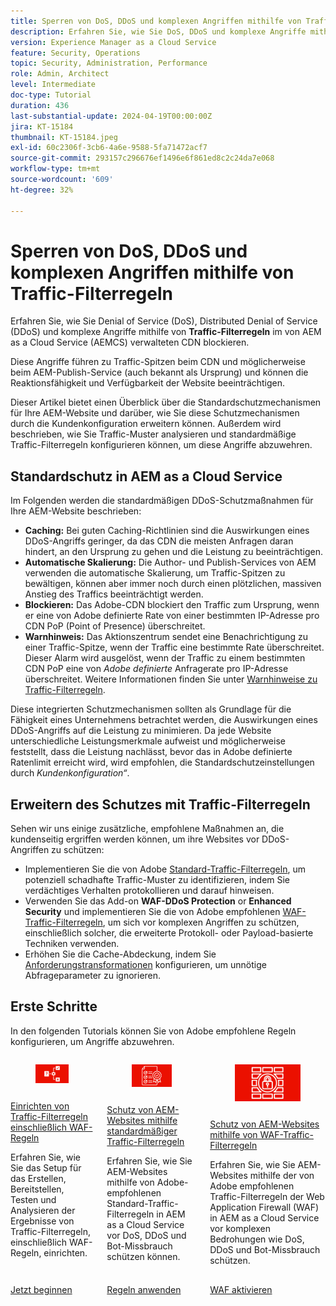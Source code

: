 ```yaml
---
title: Sperren von DoS, DDoS und komplexen Angriffen mithilfe von Traffic-Filterregeln
description: Erfahren Sie, wie Sie DoS, DDoS und komplexe Angriffe mithilfe von Traffic-Filterregeln in AEM as a Cloud Service blockieren.
version: Experience Manager as a Cloud Service
feature: Security, Operations
topic: Security, Administration, Performance
role: Admin, Architect
level: Intermediate
doc-type: Tutorial
duration: 436
last-substantial-update: 2024-04-19T00:00:00Z
jira: KT-15184
thumbnail: KT-15184.jpeg
exl-id: 60c2306f-3cb6-4a6e-9588-5fa71472acf7
source-git-commit: 293157c296676ef1496e6f861ed8c2c24da7e068
workflow-type: tm+mt
source-wordcount: '609'
ht-degree: 32%

---
```


# Sperren von DoS, DDoS und komplexen Angriffen mithilfe von Traffic-Filterregeln

Erfahren Sie, wie Sie Denial of Service (DoS), Distributed Denial of Service (DDoS) und komplexe Angriffe mithilfe von **Traffic-Filterregeln** im von AEM as a Cloud Service (AEMCS) verwalteten CDN blockieren.

Diese Angriffe führen zu Traffic-Spitzen beim CDN und möglicherweise beim AEM-Publish-Service (auch bekannt als Ursprung) und können die Reaktionsfähigkeit und Verfügbarkeit der Website beeinträchtigen.

Dieser Artikel bietet einen Überblick über die Standardschutzmechanismen für Ihre AEM-Website und darüber, wie Sie diese Schutzmechanismen durch die Kundenkonfiguration erweitern können. Außerdem wird beschrieben, wie Sie Traffic-Muster analysieren und standardmäßige Traffic-Filterregeln konfigurieren können, um diese Angriffe abzuwehren.

## Standardschutz in AEM as a Cloud Service

Im Folgenden werden die standardmäßigen DDoS-Schutzmaßnahmen für Ihre AEM-Website beschrieben:

- **Caching:** Bei guten Caching-Richtlinien sind die Auswirkungen eines DDoS-Angriffs geringer, da das CDN die meisten Anfragen daran hindert, an den Ursprung zu gehen und die Leistung zu beeinträchtigen.
- **Automatische Skalierung:** Die Author- und Publish-Services von AEM verwenden die automatische Skalierung, um Traffic-Spitzen zu bewältigen, können aber immer noch durch einen plötzlichen, massiven Anstieg des Traffics beeinträchtigt werden.
- **Blockieren:** Das Adobe-CDN blockiert den Traffic zum Ursprung, wenn er eine von Adobe definierte Rate von einer bestimmten IP-Adresse pro CDN PoP (Point of Presence) überschreitet.
- **Warnhinweis:** Das Aktionszentrum sendet eine Benachrichtigung zu einer Traffic-Spitze, wenn der Traffic eine bestimmte Rate überschreitet. Dieser Alarm wird ausgelöst, wenn der Traffic zu einem bestimmten CDN PoP eine von _Adobe definierte_ Anfragerate pro IP-Adresse überschreitet. Weitere Informationen finden Sie unter [Warnhinweise zu Traffic-Filterregeln](https://experienceleague.adobe.com/de/docs/experience-manager-cloud-service/content/security/traffic-filter-rules-including-waf#traffic-filter-rules-alerts).

Diese integrierten Schutzmechanismen sollten als Grundlage für die Fähigkeit eines Unternehmens betrachtet werden, die Auswirkungen eines DDoS-Angriffs auf die Leistung zu minimieren. Da jede Website unterschiedliche Leistungsmerkmale aufweist und möglicherweise feststellt, dass die Leistung nachlässt, bevor das in Adobe definierte Ratenlimit erreicht wird, wird empfohlen, die Standardschutzeinstellungen durch _Kundenkonfiguration“_.

## Erweitern des Schutzes mit Traffic-Filterregeln

Sehen wir uns einige zusätzliche, empfohlene Maßnahmen an, die kundenseitig ergriffen werden können, um ihre Websites vor DDoS-Angriffen zu schützen:

- Implementieren Sie die von Adobe [Standard-Traffic-Filterregeln](./traffic-filter-and-waf-rules/use-cases/using-traffic-filter-rules.md), um potenziell schadhafte Traffic-Muster zu identifizieren, indem Sie verdächtiges Verhalten protokollieren und darauf hinweisen.
- Verwenden Sie das Add-on **WAF-DDoS Protection** or **Enhanced Security** und implementieren Sie die von Adobe empfohlenen [WAF-Traffic-Filterregeln](./traffic-filter-and-waf-rules/use-cases/using-waf-rules.md), um sich vor komplexen Angriffen zu schützen, einschließlich solcher, die erweiterte Protokoll- oder Payload-basierte Techniken verwenden.
- Erhöhen Sie die Cache-Abdeckung, indem Sie [Anforderungstransformationen](./traffic-filter-and-waf-rules/how-to/request-transformation.md) konfigurieren, um unnötige Abfrageparameter zu ignorieren.

## Erste Schritte

In den folgenden Tutorials können Sie von Adobe empfohlene Regeln konfigurieren, um Angriffe abzuwehren.

<!-- CARDS
{target = _self}

* ./traffic-filter-and-waf-rules/setup.md
  {title = How to set up traffic filter rules including WAF rules}
  {description = Learn how to set up to create, deploy, test, and analyze the results of traffic filter rules including WAF rules.}
  {image = ./traffic-filter-and-waf-rules/assets/setup/rules-setup.png}
  {cta = Start Now}

* ./traffic-filter-and-waf-rules/use-cases/using-traffic-filter-rules.md
  {title = Protecting AEM websites using standard traffic filter rules}
  {description = Learn how to protect AEM websites from DoS, DDoS and bot abuse using Adobe-recommended standard traffic filter rules in AEM as a Cloud Service.}
  {image = ./traffic-filter-and-waf-rules/assets/use-cases/using-traffic-filter-rules.png}
  {cta = Apply Rules}

* ./traffic-filter-and-waf-rules/use-cases/using-waf-rules.md
  {title = Protecting AEM websites using WAF traffic filter rules}
  {description = Learn how to protect AEM websites from sophisticated threats including DoS, DDoS, and bot abuse using Adobe-recommended Web Application Firewall (WAF) traffic filter rules in AEM as a Cloud Service.}
  {image = ./traffic-filter-and-waf-rules/assets/use-cases/using-waf-rules.png}
  {cta = Activate WAF}

-->
<!-- START CARDS HTML - DO NOT MODIFY BY HAND -->
<div class="columns">
    <div class="column is-half-tablet is-half-desktop is-one-third-widescreen" aria-label="How to set up traffic filter rules including WAF rules">
        <div class="card" style="height: 100%; display: flex; flex-direction: column; height: 100%;">
            <div class="card-image">
                <figure class="image x-is-16by9">
                    <a href="./traffic-filter-and-waf-rules/setup.md" title="Einrichten von Traffic-Filterregeln einschließlich WAF-Regeln" target="_self" rel="referrer">
                        <img class="is-bordered-r-small" src="./traffic-filter-and-waf-rules/assets/setup/rules-setup.png" alt="Einrichten von Traffic-Filterregeln einschließlich WAF-Regeln"
                             style="width: 100%; aspect-ratio: 16 / 9; object-fit: cover; overflow: hidden; display: block; margin: auto;">
                    </a>
                </figure>
            </div>
            <div class="card-content is-padded-small" style="display: flex; flex-direction: column; flex-grow: 1; justify-content: space-between;">
                <div class="top-card-content">
                    <p class="headline is-size-6 has-text-weight-bold">
                        <a href="./traffic-filter-and-waf-rules/setup.md" target="_self" rel="referrer" title="Einrichten von Traffic-Filterregeln einschließlich WAF-Regeln">Einrichten von Traffic-Filterregeln einschließlich WAF-Regeln</a>
                    </p>
                    <p class="is-size-6">Erfahren Sie, wie Sie das Setup für das Erstellen, Bereitstellen, Testen und Analysieren der Ergebnisse von Traffic-Filterregeln, einschließlich WAF-Regeln, einrichten.</p>
                </div>
                <a href="./traffic-filter-and-waf-rules/setup.md" target="_self" rel="referrer" class="spectrum-Button spectrum-Button--outline spectrum-Button--primary spectrum-Button--sizeM" style="align-self: flex-start; margin-top: 1rem;">
                    <span class="spectrum-Button-label has-no-wrap has-text-weight-bold">Jetzt beginnen</span>
                </a>
            </div>
        </div>
    </div>
    <div class="column is-half-tablet is-half-desktop is-one-third-widescreen" aria-label="Protecting AEM websites using standard traffic filter rules">
        <div class="card" style="height: 100%; display: flex; flex-direction: column; height: 100%;">
            <div class="card-image">
                <figure class="image x-is-16by9">
                    <a href="./traffic-filter-and-waf-rules/use-cases/using-traffic-filter-rules.md" title="Schützen von AEM-Websites mithilfe standardmäßiger Traffic-Filterregeln" target="_self" rel="referrer">
                        <img class="is-bordered-r-small" src="./traffic-filter-and-waf-rules/assets/use-cases/using-traffic-filter-rules.png" alt="Schützen von AEM-Websites mithilfe standardmäßiger Traffic-Filterregeln"
                             style="width: 100%; aspect-ratio: 16 / 9; object-fit: cover; overflow: hidden; display: block; margin: auto;">
                    </a>
                </figure>
            </div>
            <div class="card-content is-padded-small" style="display: flex; flex-direction: column; flex-grow: 1; justify-content: space-between;">
                <div class="top-card-content">
                    <p class="headline is-size-6 has-text-weight-bold">
                        <a href="./traffic-filter-and-waf-rules/use-cases/using-traffic-filter-rules.md" target="_self" rel="referrer" title="Schützen von AEM-Websites mithilfe standardmäßiger Traffic-Filterregeln">Schutz von AEM-Websites mithilfe standardmäßiger Traffic-Filterregeln</a>
                    </p>
                    <p class="is-size-6">Erfahren Sie, wie Sie AEM-Websites mithilfe von Adobe-empfohlenen Standard-Traffic-Filterregeln in AEM as a Cloud Service vor DoS, DDoS und Bot-Missbrauch schützen können.</p>
                </div>
                <a href="./traffic-filter-and-waf-rules/use-cases/using-traffic-filter-rules.md" target="_self" rel="referrer" class="spectrum-Button spectrum-Button--outline spectrum-Button--primary spectrum-Button--sizeM" style="align-self: flex-start; margin-top: 1rem;">
                    <span class="spectrum-Button-label has-no-wrap has-text-weight-bold">Regeln anwenden</span>
                </a>
            </div>
        </div>
    </div>
    <div class="column is-half-tablet is-half-desktop is-one-third-widescreen" aria-label="Protecting AEM websites using WAF traffic filter rules">
        <div class="card" style="height: 100%; display: flex; flex-direction: column; height: 100%;">
            <div class="card-image">
                <figure class="image x-is-16by9">
                    <a href="./traffic-filter-and-waf-rules/use-cases/using-waf-rules.md" title="Schützen von AEM-Websites mithilfe von WAF-Traffic-Filterregeln" target="_self" rel="referrer">
                        <img class="is-bordered-r-small" src="./traffic-filter-and-waf-rules/assets/use-cases/using-waf-rules.png" alt="Schützen von AEM-Websites mithilfe von WAF-Traffic-Filterregeln"
                             style="width: 100%; aspect-ratio: 16 / 9; object-fit: cover; overflow: hidden; display: block; margin: auto;">
                    </a>
                </figure>
            </div>
            <div class="card-content is-padded-small" style="display: flex; flex-direction: column; flex-grow: 1; justify-content: space-between;">
                <div class="top-card-content">
                    <p class="headline is-size-6 has-text-weight-bold">
                        <a href="./traffic-filter-and-waf-rules/use-cases/using-waf-rules.md" target="_self" rel="referrer" title="Schützen von AEM-Websites mithilfe von WAF-Traffic-Filterregeln">Schutz von AEM-Websites mithilfe von WAF-Traffic-Filterregeln</a>
                    </p>
                    <p class="is-size-6">Erfahren Sie, wie Sie AEM-Websites mithilfe der von Adobe empfohlenen Traffic-Filterregeln der Web Application Firewall (WAF) in AEM as a Cloud Service vor komplexen Bedrohungen wie DoS, DDoS und Bot-Missbrauch schützen.</p>
                </div>
                <a href="./traffic-filter-and-waf-rules/use-cases/using-waf-rules.md" target="_self" rel="referrer" class="spectrum-Button spectrum-Button--outline spectrum-Button--primary spectrum-Button--sizeM" style="align-self: flex-start; margin-top: 1rem;">
                    <span class="spectrum-Button-label has-no-wrap has-text-weight-bold">WAF aktivieren</span>
                </a>
            </div>
        </div>
    </div>
</div>
<!-- END CARDS HTML - DO NOT MODIFY BY HAND -->
